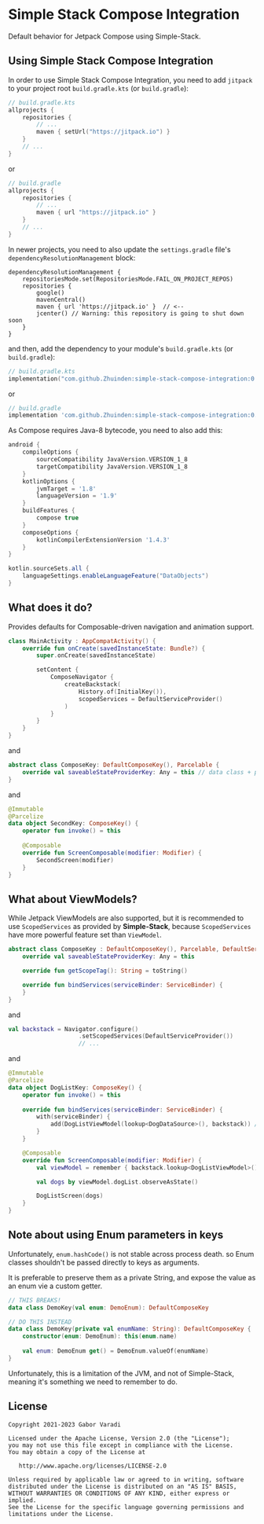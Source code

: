 # Simple Stack Compose Integration

Default behavior for Jetpack Compose using Simple-Stack.

## Using Simple Stack Compose Integration

In order to use Simple Stack Compose Integration, you need to add `jitpack` to your project root `build.gradle.kts`
(or `build.gradle`):

``` kotlin
// build.gradle.kts
allprojects {
    repositories {
        // ...
        maven { setUrl("https://jitpack.io") }
    }
    // ...
}
```

or

``` groovy
// build.gradle
allprojects {
    repositories {
        // ...
        maven { url "https://jitpack.io" }
    }
    // ...
}
```

In newer projects, you need to also update the `settings.gradle` file's `dependencyResolutionManagement` block:

```
dependencyResolutionManagement {
    repositoriesMode.set(RepositoriesMode.FAIL_ON_PROJECT_REPOS)
    repositories {
        google()
        mavenCentral()
        maven { url 'https://jitpack.io' }  // <--
        jcenter() // Warning: this repository is going to shut down soon
    }
}
```


and then, add the dependency to your module's `build.gradle.kts` (or `build.gradle`):

``` kotlin
// build.gradle.kts
implementation("com.github.Zhuinden:simple-stack-compose-integration:0.12.2")
```

or

``` groovy
// build.gradle
implementation 'com.github.Zhuinden:simple-stack-compose-integration:0.12.2'
```

As Compose requires Java-8 bytecode, you need to also add this:

``` groovy
android {
    compileOptions {
        sourceCompatibility JavaVersion.VERSION_1_8
        targetCompatibility JavaVersion.VERSION_1_8
    }
    kotlinOptions {
        jvmTarget = '1.8'
        languageVersion = '1.9'
    }
    buildFeatures {
        compose true
    }
    composeOptions {
        kotlinCompilerExtensionVersion '1.4.3'
    }
}

kotlin.sourceSets.all {
    languageSettings.enableLanguageFeature("DataObjects")
}
```

## What does it do?

Provides defaults for Composable-driven navigation and animation support.

``` kotlin
class MainActivity : AppCompatActivity() {
    override fun onCreate(savedInstanceState: Bundle?) {
        super.onCreate(savedInstanceState)

        setContent {
            ComposeNavigator {
                createBackstack(
                    History.of(InitialKey()),
                    scopedServices = DefaultServiceProvider()
                )
            }
        }
    }
}
```

and

``` kotlin
abstract class ComposeKey: DefaultComposeKey(), Parcelable {
    override val saveableStateProviderKey: Any = this // data class + parcelable!
}
```

and

``` kotlin
@Immutable
@Parcelize
data object SecondKey: ComposeKey() {
    operator fun invoke() = this
    
    @Composable
    override fun ScreenComposable(modifier: Modifier) {
        SecondScreen(modifier)
    }
}
```

## What about ViewModels?

While Jetpack ViewModels are also supported, but it is recommended to use `ScopedServices` as provided by **Simple-Stack**, because `ScopedServices` have more powerful feature set than `ViewModel`.

``` kotlin
abstract class ComposeKey : DefaultComposeKey(), Parcelable, DefaultServiceProvider.HasServices {
    override val saveableStateProviderKey: Any = this

    override fun getScopeTag(): String = toString()

    override fun bindServices(serviceBinder: ServiceBinder) {
    }
}
```

and

``` kotlin
val backstack = Navigator.configure()
                    .setScopedServices(DefaultServiceProvider())
                    // ...
```

and

``` kotlin
@Immutable
@Parcelize
data object DogListKey: ComposeKey() {
    operator fun invoke() = this
    
    override fun bindServices(serviceBinder: ServiceBinder) {
        with(serviceBinder) {
            add(DogListViewModel(lookup<DogDataSource>(), backstack)) // <--
        }
    }

    @Composable
    override fun ScreenComposable(modifier: Modifier) {
        val viewModel = remember { backstack.lookup<DogListViewModel>() } // <--

        val dogs by viewModel.dogList.observeAsState()

        DogListScreen(dogs)
    }
}
```

## Note about using Enum parameters in keys

Unfortunately, `enum.hashCode()` is not stable across process death. so Enum classes shouldn't be passed directly to keys as arguments.

It is preferable to preserve them as a private String, and expose the value as an enum vie a custom getter.

```kotlin
// THIS BREAKS!
data class DemoKey(val enum: DemoEnum): DefaultComposeKey

// DO THIS INSTEAD
data class DemoKey(private val enumName: String): DefaultComposeKey {
    constructor(enum: DemoEnum): this(enum.name)
    
    val enum: DemoEnum get() = DemoEnum.valueOf(enumName)
}
```

Unfortunately, this is a limitation of the JVM, and not of Simple-Stack, meaning it's something we need to remember to do.

## License

    Copyright 2021-2023 Gabor Varadi

    Licensed under the Apache License, Version 2.0 (the "License");
    you may not use this file except in compliance with the License.
    You may obtain a copy of the License at

       http://www.apache.org/licenses/LICENSE-2.0

    Unless required by applicable law or agreed to in writing, software
    distributed under the License is distributed on an "AS IS" BASIS,
    WITHOUT WARRANTIES OR CONDITIONS OF ANY KIND, either express or implied.
    See the License for the specific language governing permissions and
    limitations under the License.
